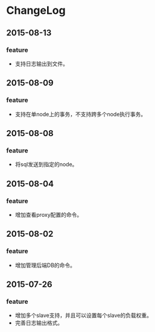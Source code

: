 # ChangeLog
## 2015-08-13
### feature
* 支持日志输出到文件。

## 2015-08-09
### feature
* 支持在单node上的事务，不支持跨多个node执行事务。

## 2015-08-08
### feature
* 将sql发送到指定的node。

## 2015-08-04
### feature
* 增加查看proxy配置的命令。

## 2015-08-02
### feature
* 增加管理后端DB的命令。

## 2015-07-26
### feature
* 增加多个slave支持，并且可以设置每个slave的负载权重。
* 完善日志输出格式。

	